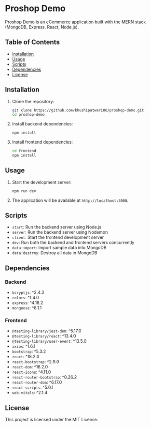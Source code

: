 # Proshop Demo

Proshop Demo is an eCommerce application built with the MERN stack (MongoDB, Express, React, Node.js).

## Table of Contents

- [Installation](#installation)
- [Usage](#usage)
- [Scripts](#scripts)
- [Dependencies](#dependencies)
- [License](#license)

## Installation

1. Clone the repository:
    ```sh
    git clone https://github.com/khushipatwari06/proshop-demo.git
    cd proshop-demo
    ```

2. Install backend dependencies:
    ```sh
    npm install
    ```

3. Install frontend dependencies:
    ```sh
    cd frontend
    npm install
    ```

## Usage

1. Start the development server:
    ```sh
    npm run dev
    ```

2. The application will be available at `http://localhost:3000`.

## Scripts

- `start`: Run the backend server using Node.js
- `server`: Run the backend server using Nodemon
- `client`: Start the frontend development server
- `dev`: Run both the backend and frontend servers concurrently
- `data:import`: Import sample data into MongoDB
- `data:destroy`: Destroy all data in MongoDB

## Dependencies

### Backend

- `bcryptjs`: ^2.4.3
- `colors`: ^1.4.0
- `express`: ^4.18.2
- `mongoose`: ^8.1.1

### Frontend

- `@testing-library/jest-dom`: ^5.17.0
- `@testing-library/react`: ^13.4.0
- `@testing-library/user-event`: ^13.5.0
- `axios`: ^1.6.1
- `bootstrap`: ^5.3.2
- `react`: ^18.2.0
- `react-bootstrap`: ^2.9.0
- `react-dom`: ^18.2.0
- `react-icons`: ^4.11.0
- `react-router-bootstrap`: ^0.26.2
- `react-router-dom`: ^6.17.0
- `react-scripts`: ^5.0.1
- `web-vitals`: ^2.1.4

## License

This project is licensed under the MIT License.
